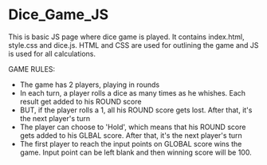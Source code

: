 # Dice_Game_JS
This is basic JS page where dice game is played. It contains index.html, style.css and dice.js.
HTML and CSS are used for outlining the game and JS is used for all calculations.

GAME RULES:
- The game has 2 players, playing in rounds
- In each turn, a player rolls a dice as many times as he whishes. Each result get added to his ROUND score
- BUT, if the player rolls a 1, all his ROUND score gets lost. After that, it's the next player's turn
- The player can choose to 'Hold', which means that his ROUND score gets added to his GLBAL score. After that, it's the next player's turn
- The first player to reach the input points on GLOBAL score wins the game. Input point can be left blank and then winning score will be 100.
